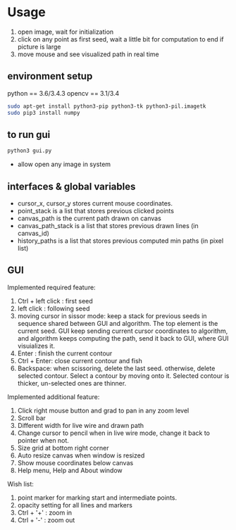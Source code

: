 # Usage
1. open image, wait for initialization
1. click on any point as first seed, wait a little bit for computation to end if picture is large
1. move mouse and see visualized path in real time

## environment setup
python == 3.6/3.4.3
opencv == 3.1/3.4
```bash
sudo apt-get install python3-pip python3-tk python3-pil.imagetk
sudo pip3 install numpy
```

## to run gui
```bash
python3 gui.py
```
- allow open any image in system

## interfaces & global variables
- cursor_x, cursor_y stores current mouse coordinates.
- point_stack is a list that stores previous clicked points
- canvas_path is the current path drawn on canvas
- canvas_path_stack is a list that stores previous drawn lines (in canvas_id)
- history_paths is a list that stores previous computed min paths (in pixel list)

## GUI
Implemented required feature:
1. Ctrl + left click : first seed
1. left  click : following seed
1. moving cursor in sissor mode: keep a stack for previous seeds in sequence shared between GUI and algorithm.  The top element is the current seed. GUI keep sending current cursor coordinates to algorithm, and algorithm keeps computing the path, send it back to GUI, where GUI visuializes it.
1. Enter : finish the current contour
1. Ctrl + Enter: close current contour and fish
1. Backspace: when scissoring, delete the last seed. otherwise, delete selected contour. Select a contour by moving onto it. Selected contour is thicker, un-selected ones are thinner.

Implemented additional feature:
1. Click right mouse button and grad to pan in any zoom level
1. Scroll bar
1. Different width for live wire and drawn path
1. Change cursor to pencil when in live wire mode, change it back to pointer when not.
1. Size grid at bottom right corner
1. Auto resize canvas when window is resized
1. Show mouse coordinates below canvas
1. Help menu, Help and About window

Wish list:
1. point marker for marking start and intermediate points.
1. opacity setting for all lines and markers
1. Ctrl + '+' : zoom in
1. Ctrl + '-' : zoom out
